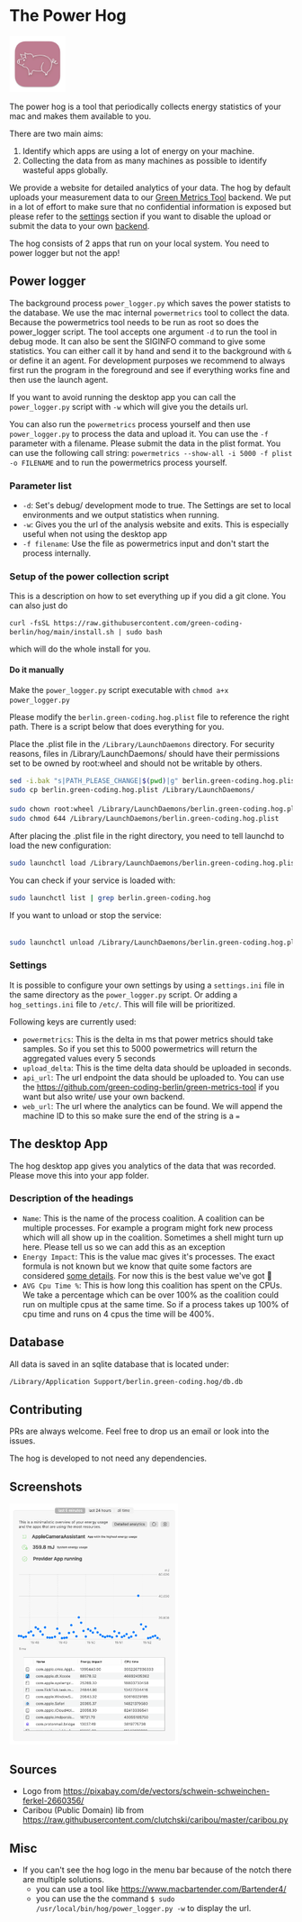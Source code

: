 # The Power Hog

<img src="logo.png" width="100"/>

The power hog is a tool that periodically collects energy statistics of your mac and makes them available to you.

There are two main aims:

1) Identify which apps are using a lot of energy on your machine.
2) Collecting the data from as many machines as possible to identify wasteful apps globally.

We provide a website for detailed analytics of your data. The hog by default uploads your measurement data to our
[Green Metrics Tool](https://github.com/green-coding-berlin/green-metrics-tool) backend. We put in a lot of effort
to make sure that no confidential information is exposed but please refer to the [settings](#settings) section if you
want to disable the upload or submit the data to your own [backend](https://docs.green-coding.berlin/docs/installation/installation-linux/).

The hog consists of 2 apps that run on your local system. You need to power logger but not the app!

## Power logger

The background process `power_logger.py` which saves the power statists to the database. We use the mac internal
`powermetrics` tool to collect the data. Because the powermetrics tool needs to be run as root so does the power_logger
script. The tool accepts one argument `-d` to run the tool in debug mode. It can also be sent the SIGINFO command to
give some statistics. You can either call it by hand and send it to the background with `&` or define it an agent.
For development purposes we recommend to always first run the program in the foreground and see if everything works fine
and then use the launch agent.

If you want to avoid running the desktop app you can call the `power_logger.py` script with `-w` which will give
you the details url.

You can also run the `powermetrics` process yourself and then use `power_logger.py` to process the data and upload it.
You can use the `-f` parameter with a filename. Please submit the data in the plist format. You can use the following call string:
`powermetrics --show-all -i 5000 -f plist -o FILENAME` and to run the powermetrics process yourself.

### Parameter list

- `-d`: Set's debug/ development mode to true. The Settings are set to local environments and we output statistics when running.
- `-w`: Gives you the url of the analysis website and exits. This is especially useful when not using the desktop app
- `-f filename`: Use the file as powermetrics input and don't start the process internally.

### Setup of the power collection script

This is a description on how to set everything up if you did a git clone. You can also just do

```
curl -fsSL https://raw.githubusercontent.com/green-coding-berlin/hog/main/install.sh | sudo bash
```
which will do the whole install for you.

#### Do it manually

Make the `power_logger.py` script executable with `chmod a+x power_logger.py`

Please modify the `berlin.green-coding.hog.plist` file to reference the right path. There is a script below that does
everything for you.

Place the .plist file in the `/Library/LaunchDaemons` directory.
For security reasons, files in /Library/LaunchDaemons/ should have their permissions set to be owned by root:wheel
and should not be writable by others.

```bash
sed -i.bak "s|PATH_PLEASE_CHANGE|$(pwd)|g" berlin.green-coding.hog.plist
sudo cp berlin.green-coding.hog.plist /Library/LaunchDaemons/

sudo chown root:wheel /Library/LaunchDaemons/berlin.green-coding.hog.plist
sudo chmod 644 /Library/LaunchDaemons/berlin.green-coding.hog.plist

```

After placing the .plist file in the right directory, you need to tell launchd to load the new configuration:

```bash
sudo launchctl load /Library/LaunchDaemons/berlin.green-coding.hog.plist
```

You can check if your service is loaded with:

```bash
sudo launchctl list | grep berlin.green-coding.hog
```

If you want to unload or stop the service:

```bash

sudo launchctl unload /Library/LaunchDaemons/berlin.green-coding.hog.plist
```

### Settings

It is possible to configure your own settings by using a `settings.ini` file in the same directory as the `power_logger.py`
script. Or adding a `hog_settings.ini` file to `/etc/`. This will file will be prioritized.

Following keys are currently used:

- `powermetrics`: This is the delta in ms that power metrics should take samples. So if you set this to 5000 powermetrics will return the aggregated values every 5 seconds
- `upload_delta`: This is the time delta data should be uploaded in seconds.
- `api_url`: The url endpoint the data should be uploaded to. You can use the https://github.com/green-coding-berlin/green-metrics-tool if you want but also write/ use your own backend.
- `web_url`: The url where the analytics can be found. We will append the machine ID to this so make sure the end of the string is a `=`

## The desktop App

The hog desktop app gives you analytics of the data that was recorded. Please move this into your app folder.

### Description of the headings

- `Name`: This is the name of the process coalition. A coalition can be multiple processes. For example a program might fork
        new process which will all show up in the coalition. Sometimes a shell might turn up here. Please tell us so we can
        add this as an exception
- `Energy Impact`: This is the value mac gives it's processes. The exact formula is not known but we know that quite some
        factors are considered [some details](https://blog.mozilla.org/nnethercote/2015/08/26/what-does-the-os-x-activity-monitors-energy-impact-actually-measure/).
         For now this is the best value we've got 🫣
- `AVG Cpu Time %`: This is how long this coalition has spent on the CPUs. We take a percentage which can be over 100% as
        the coalition could run on multiple cpus at the same time. So if a process takes up 100% of cpu time and runs on 4 cpus
        the time will be 400%.

## Database

All data is saved in an sqlite database that is located under:

```bash
/Library/Application Support/berlin.green-coding.hog/db.db
```

## Contributing

PRs are always welcome. Feel free to drop us an email or look into the issues.

The hog is developed to not need any dependencies.

## Screenshots

<img src="Screenshot.png" width="300"/>

## Sources

- Logo from https://pixabay.com/de/vectors/schwein-schweinchen-ferkel-2660356/
- Caribou (Public Domain) lib from https://raw.githubusercontent.com/clutchski/caribou/master/caribou.py

## Misc

- If you can't see the hog logo in the menu bar because of the notch there are multiple solutions.
  - you can use a tool like https://www.macbartender.com/Bartender4/
  - you can use the the command `$ sudo /usr/local/bin/hog/power_logger.py -w` to display the url.